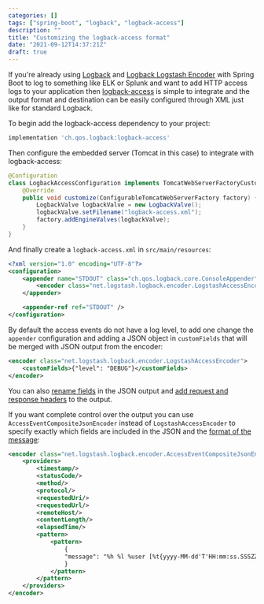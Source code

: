 ```yaml
---
categories: []
tags: ["spring-boot", "logback", "logback-access"]
description: ""
title: "Customizing the logback-access format"
date: "2021-09-12T14:37:21Z"
draft: true
---
```


If you're already using [Logback](http://logback.qos.ch) and [Logback Logstash Encoder](https://github.com/logstash/logstash-logback-encoder) with Spring Boot to log to something like ELK or Splunk and want to add HTTP access logs to your application then [logback-access](http://logback.qos.ch/access.html) is simple to integrate and the output format and destination can be easily configured through XML just like for standard Logback.

To begin add the logback-access dependency to your project:

```groovy
implementation 'ch.qos.logback:logback-access'
```

Then configure the embedded server (Tomcat in this case) to integrate with logback-access:

```java
@Configuration
class LogbackAccessConfiguration implements TomcatWebServerFactoryCustomizer {
    @Override
    public void customize(ConfigurableTomcatWebServerFactory factory) {
        LogbackValve logbackValve = new LogbackValve();
        logbackValve.setFilename("logback-access.xml");
        factory.addEngineValves(logbackValve);
    }
}
```

And finally create a `logback-access.xml` in `src/main/resources`:

```xml
<?xml version="1.0" encoding="UTF-8"?>
<configuration>
    <appender name="STDOUT" class="ch.qos.logback.core.ConsoleAppender">
        <encoder class="net.logstash.logback.encoder.LogstashAccessEncoder" />
    </appender>

    <appender-ref ref="STDOUT" />
</configuration>
```

By default the access events do not have a log level, to add one change the `appender` configuration and adding a JSON object in `customFields` that will be merged with JSON output from the encoder:

```xml
<encoder class="net.logstash.logback.encoder.LogstashAccessEncoder">
    <customFields>{"level": "DEBUG"}</customFields>
</encoder>
```

You can also [rename fields](https://github.com/logstash/logstash-logback-encoder#customizing-standard-field-names) in the JSON output and [add request and response headers](https://github.com/logstash/logstash-logback-encoder#header-fields) to the output.

If you want complete control over the output you can use `AccessEventCompositeJsonEncoder` instead of `LogstashAccessEncoder` to specify exactly which fields are included in the JSON and the [format of the message](http://logback.qos.ch/manual/layouts.html#logback-access):

```xml
<encoder class="net.logstash.logback.encoder.AccessEventCompositeJsonEncoder">
    <providers>
        <timestamp/>
        <statusCode/>
        <method/>
        <protocol/>
        <requestedUri/>
        <requestedUrl/>
        <remoteHost/>
        <contentLength/>
        <elapsedTime/>
        <pattern>
            <pattern>
                {
                "message": "%h %l %user [%t{yyyy-MM-dd'T'HH:mm:ss.SSSZZ}] \"%m %U %H\" %s %replace(%b){'-','-1'}"
                }
            </pattern>
        </pattern>
    </providers>
</encoder>
```
